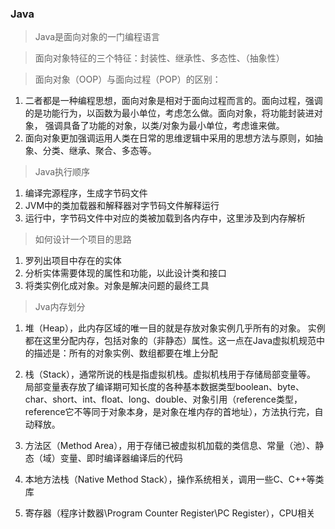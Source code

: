 ### Java
> Java是面向对象的一门编程语言

> 面向对象特征的三个特征：封装性、继承性、多态性、（抽象性）

> 面向对象（OOP）与面向过程（POP）的区别：
1. 二者都是一种编程思想，面向对象是相对于面向过程而言的。面向过程，强调的是功能行为，以函数为最小单位，考虑怎么做。面向对象，将功能封装进对象，
强调具备了功能的对象，以类/对象为最小单位，考虑谁来做。
2. 面向对象更加强调运用人类在日常的思维逻辑中采用的思想方法与原则，如抽象、分类、继承、聚合、多态等。

> Java执行顺序
1. 编译完源程序，生成字节码文件
2. JVM中的类加载器和解释器对字节码文件解释运行
3. 运行中，字节码文件中对应的类被加载到各内存中，这里涉及到内存解析

> 如何设计一个项目的思路
1. 罗列出项目中存在的实体
2. 分析实体需要体现的属性和功能，以此设计类和接口
3. 将类实例化成对象。对象是解决问题的最终工具

> Jva内存划分
1. 堆（Heap），此内存区域的唯一目的就是存放对象实例几乎所有的对象。
实例都在这里分配内存，包括对象的（非静态）属性。这一点在Java虚拟机规范中的描述是：所有的对象实例、数组都要在堆上分配

2. 栈（Stack），通常所说的栈是指虚拟机栈。虚拟机栈用于存储局部变量等。
局部变量表存放了编译期可知长度的各种基本数据类型boolean、byte、char、short、int、float、long、double、对象引用（reference类型，
reference它不等同于对象本身，是对象在堆内存的首地址），方法执行完，自动释放。

3. 方法区（Method Area），用于存储已被虚拟机加载的类信息、常量（池）、静态（域）变量、即时编译器编译后的代码

4. 本地方法栈（Native Method Stack），操作系统相关，调用一些C、C++等类库

5. 寄存器（程序计数器\Program Counter Register\PC Register），CPU相关